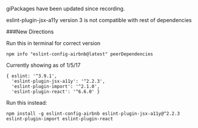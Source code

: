 giPackages have been updated since recording. 

eslint-plugin-jsx-a11y version 3 is not compatible with rest of dependencies 

###New Directions

Run this in terminal for correct version

```
npm info "eslint-config-airbnb@latest" peerDependencies
```

Currently showing as of 1/5/17
```
{ eslint: '^3.9.1',
  'eslint-plugin-jsx-a11y': '^2.2.3',
  'eslint-plugin-import': '^2.1.0',
  'eslint-plugin-react': '^6.6.0' }
```

Run this instead: 

```
npm install -g eslint-config-airbnb eslint-plugin-jsx-a11y@^2.2.3 eslint-plugin-import eslint-plugin-react
```
